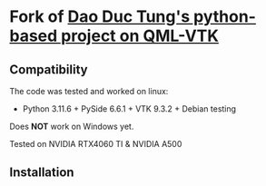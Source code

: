 # Fork of [Dao Duc Tung's python-based project on QML-VTK](https://github.com/dao-duc-tung/qml-vtk-python)


## Compatibility

The code was tested and worked on linux:
- Python 3.11.6 + PySide 6.6.1 + VTK 9.3.2 + Debian testing

Does **NOT** work on Windows yet.

Tested on NVIDIA RTX4060 TI & NVIDIA A500 



## Installation


